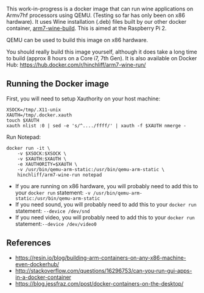 This work-in-progress is a docker image that can run wine applications on Armv7hf processors using QEMU.  (Testing so far has only been on x86 hardware).  It uses Wine installation (.deb) files built by our other docker container, [arm7-wine-build](https://github.com/hinchliff/arm7-wine-build). This is aimed at the Raspberry Pi 2.

QEMU can be used to build this image on x86 hardware.

You should really build this image yourself, although it does take a long time to build (approx 8 hours on a Core i7, 7th Gen).   It is also available on Docker Hub: https://hub.docker.com/r/hinchliff/arm7-wine-run/


## Running the Docker image
First, you will need to setup Xauthority on your host machine:
```
XSOCK=/tmp/.X11-unix
XAUTH=/tmp/.docker.xauth
touch $XAUTH
xauth nlist :0 | sed -e 's/^..../ffff/' | xauth -f $XAUTH nmerge -
```

Run Notepad:
```
docker run -it \
    -v $XSOCK:$XSOCK \
    -v $XAUTH:$XAUTH \
    -e XAUTHORITY=$XAUTH \
    -v /usr/bin/qemu-arm-static:/usr/bin/qemu-arm-static \
    hinchliff/arm7-wine-run notepad
```

- If you are running on x86 hardware, you will probably need to add this to your `docker run` statement: `-v /usr/bin/qemu-arm-static:/usr/bin/qemu-arm-static`
- If you need sound, you will probably need to add this to your `docker run` statement: `--device /dev/snd`
- If you need video, you will probably need to add this to your `docker run` statement:`--device /dev/video0`

## References
- https://resin.io/blog/building-arm-containers-on-any-x86-machine-even-dockerhub/
- http://stackoverflow.com/questions/16296753/can-you-run-gui-apps-in-a-docker-container
- https://blog.jessfraz.com/post/docker-containers-on-the-desktop/

